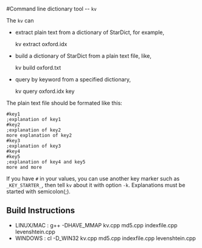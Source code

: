 #Command line dictionary tool -- `kv`

The `kv` can

* extract plain text from a dictionary of StarDict, for example,

    kv extract oxford.idx

* build a dictionary of StarDict from a plain text file, like,

    kv build oxford.txt

* query by keyword from a specified dictionary,

    kv query oxford.idx key


The plain text file should be formated like this:

    #key1
    ;explanation of key1
    #key2
    ;explanation of key2
    more explanation of key2
    #key3
    ;explanation of key3
    #key4
    #key5
    ;explanation of key4 and key5
    more and more

If you have `#` in your values, you can use another key marker such as `_KEY_STARTER_`, then tell `kv` about it with option `-k`.
Explanations must be started with semicolon(;).

## Build Instructions
* LINUX/MAC : g++ -DHAVE_MMAP kv.cpp md5.cpp indexfile.cpp levenshtein.cpp
* WINDOWS   : cl -D_WIN32 kv.cpp md5.cpp indexfile.cpp levenshtein.cpp

